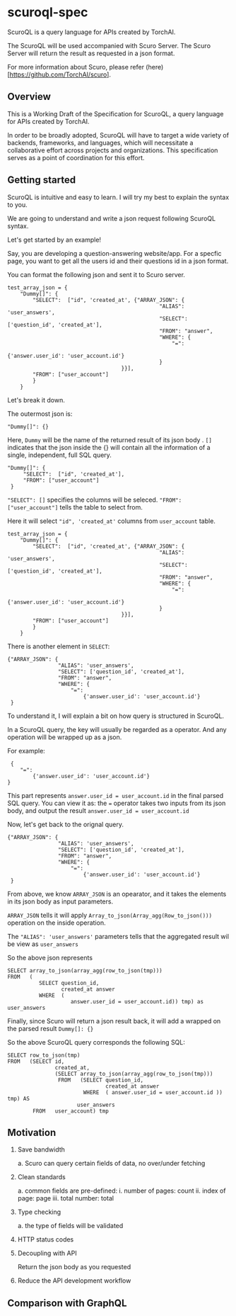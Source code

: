 # scuroql-spec

ScuroQL is a query language for APIs created by TorchAI. 

The ScuroQL will be used accompanied with Scuro Server. The Scuro Server will return the result as requested in a json format.

For more information about Scuro, please refer (here)[https://github.com/TorchAI/scuro].



## Overview

This is a Working Draft of the Specification for ScuroQL, a query language for APIs created by TorchAI.

In order to be broadly adopted, ScuroQL will have to target a wide
variety of backends, frameworks, and languages, which will necessitate a
collaborative effort across projects and organizations. This specification serves as a point of coordination for this effort.


## Getting started

ScuroQL is intuitive and easy to learn. I will try my best to explain the syntax to you.

We are going to understand and write a json request following ScuroQL syntax.

Let's get started by an example!

Say, you are developing a question-answering website/app. For a specfic page, you want to get all the users id and their questions id in a json format.

You can format the following json and sent it to Scuro server.

```
test_array_json = {
    "Dummy[]": {
        "SELECT":  ["id", 'created_at', {"ARRAY_JSON": {
                                                "ALIAS": 'user_answers',
                                                "SELECT": ['question_id', 'created_at'],
                                                "FROM": "answer",
                                                "WHERE": {
                                                    "=":
                                                        {'answer.user_id': 'user_account.id'}
                                                }
                                    }}],
        "FROM": ["user_account"]
        }
    }
```

Let's break it down.


The outermost json is:

```
"Dummy[]": {}

```
Here, `Dummy` will be the name of the returned result of its json body .
`[]` indicates that the json inside the {} will contain all the information of a single, independent, full SQL query.


```
"Dummy[]": {
     "SELECT":  ["id", 'created_at'],
     "FROM": ["user_account"]
 }       
 ```
`"SELECT": []` specifies the columns will be seleced.
`"FROM": ["user_account"]` tells the table to select from.

Here it will select `"id", 'created_at'` columns from `user_account` table.


```
test_array_json = {
    "Dummy[]": {
        "SELECT":  ["id", 'created_at', {"ARRAY_JSON": {
                                                "ALIAS": 'user_answers',
                                                "SELECT": ['question_id', 'created_at'],
                                                "FROM": "answer",
                                                "WHERE": {
                                                    "=":
                                                        {'answer.user_id': 'user_account.id'}
                                                }
                                    }}],
        "FROM": ["user_account"]
        }
    }
```

There is another element in `SELECT`:

```
{"ARRAY_JSON": {
                "ALIAS": 'user_answers',
                "SELECT": ['question_id', 'created_at'],
                "FROM": "answer",
                "WHERE": {
                    "=":
                        {'answer.user_id': 'user_account.id'}
 }
 ```
 
To understand it, I will explain a bit on how query is structured in ScuroQL.

In a ScuroQL query, the key will usually be regarded as a operator. And any operation will be wrapped up as a json. 

For example: 
```
 {
    "=":
        {'answer.user_id': 'user_account.id'}
}
 ```
This part represents `answer.user_id = user_account.id` in the final parsed SQL query. You can view it as: the `=` operator takes two inputs from its json body, and output the result `answer.user_id = user_account.id`

 
 Now, let's get back to the orignal query.
```
{"ARRAY_JSON": {
                "ALIAS": 'user_answers',
                "SELECT": ['question_id', 'created_at'],
                "FROM": "answer",
                "WHERE": {
                    "=":
                        {'answer.user_id': 'user_account.id'}
 }
 ```
 
 From above, we know `ARRAY_JSON` is an opearator, and it takes the elements in its json body as input parameters.
 
 `ARRAY_JSON` tells it will apply `Array_to_json(Array_agg(Row_to_json()))` operation on the inside operation.
 
 The `"ALIAS": 'user_answers'` parameters tells that the aggregated result wil be view as `user_answers`
 
 So the above json represents 
 
 ```
 SELECT array_to_json(array_agg(row_to_json(tmp))) 
 FROM   ( 
           SELECT question_id, 
                  created_at answer 
           WHERE  ( 
                     answer.user_id = user_account.id)) tmp) as user_answers
 ```
 
 
 Finally, since Scuro will return a json result back, it will add a wrapped on the parsed result `Dummy[]: {}` 

So the above ScuroQL query corresponds the following SQL:

```
SELECT row_to_json(tmp) 
FROM   (SELECT id, 
               created_at, 
               (SELECT array_to_json(array_agg(row_to_json(tmp))) 
                FROM   (SELECT question_id, 
                               created_at answer 
                        WHERE  ( answer.user_id = user_account.id )) tmp) AS 
                      user_answers 
        FROM   user_account) tmp
```





## Motivation
1. Save bandwidth

    a. Scuro can query certain fields of data, no over/under fetching

2. Clean standards

    a. common fields are pre-defined: 
        i. number of pages: count
        ii. index of page: page
        iii. total number: total

3. Type checking

    a. the type of fields will be validated

4. HTTP status codes
    
5. Decoupling with API

    Return the json body as you requested

6. Reduce the API development workflow


## Comparison with GraphQL


